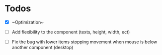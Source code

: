 # Todos
- [x] ~Optimization~
- [ ] Add flexibility to the component (texts, height, width, ect)
- [ ] Fix the bug with lower items stopping movement when mouse is below another component (desktop)

